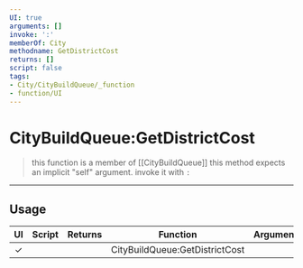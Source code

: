```yaml
---
UI: true
arguments: []
invoke: ':'
memberOf: City
methodname: GetDistrictCost
returns: []
script: false
tags:
- City/CityBuildQueue/_function
- function/UI
---
```

# CityBuildQueue:GetDistrictCost
> this function is a member of [[CityBuildQueue]]
> this method expects an implicit "self" argument. invoke it with `:`
-----
## Usage
|  UI | Script | Returns | Function | Arguments |
|:---:|:------:|-------:|:--------:|:---------|
|✓| ||CityBuildQueue:GetDistrictCost||
